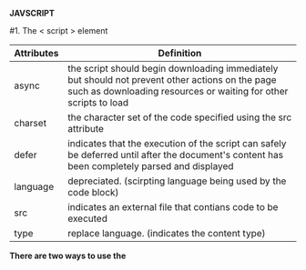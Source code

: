 **JAVSCRIPT**



#1. The < script > element

| Attributes | Definition                                                   |
| ---------- | ------------------------------------------------------------ |
| async      | the script should begin downloading immediately but should not prevent other actions on the page such as downloading resources or waiting for other scripts to load |
| charset    | the character set of the code specified using the src attribute |
| defer      | indicates that the execution of the script can safely be deferred until after the document's content has been completely parsed and displayed |
| language   | depreciated. (scirpting language being used by the code block) |
| src        | indicates an external file that contians code to be executed |
| type       | replace language. (indicates the content type)               |



**There are two ways to use the <script> element:**

1.) inline JavaScript code

```javascript
<script type="text/javascript">
	function sayHi() {
        alert('Hi!');
	}
</script>
```

2.) External Javascript file

```javascript
<script type="text/javascript" src="example.js"></script>	
```



**Tag Placement**

Tags are placed before the closing <body> tag to prevent a noticeable delay in page rendering, during which the browser will be completely blank. 

```javascript
<!DOCTYPE html>
<html>
	<head>
    	<title>Example HTML Page</title>
		<script type="text/javascript" src="example.js"></script>
		<script type="text/javascript" src="example2.js"></script>
	</head>
	<body>
		<!-- content here -->
	</body>
</html>
```



**Deferred Scripts**

The purpose of defer is to indicate that a script won't be changing the structure of the page as it executes.

```javascript
<!DOCTYPE html>
<html>
	<head>
    	<title>Example HTML Page</title>
		<script type="text/javascript" defer src="example.js"></script>
		<script type="text/javascript" defer src="example2.js"></script>
	</head>
	<body>
		<!-- content here -->
	</body>
</html>
```

**Asynchronous Scripts**

similar to defer in that it changes the way the script is processed. Async are not guaranteed to execute in the order in which they are specified but it signals the browser to begin downloading the file immediately. 

```javascript
<!DOCTYPE html>
<html>
	<head>
    	<title>Example HTML Page</title>
		<script type="text/javascript" async src="example.js"></script>
		<script type="text/javascript" async src="example2.js"></script>
	</head>
	<body>
		<!-- content here -->
	</body>
</html>
```

NOTE: The purpose of specifying an async script is to indicate that the page need not wait for the script to be downloaded and executed before continuing to load, and it also need not wait for another scripot to load and execute before it can do the same. 



Summary: 

Advantages of external file are: 

1. Maintainability
2. Caching
3. Future Proof



# 2. Basic Javascript

**Syntax**

1. Case sensitivity -- variables, function names, and operators are all case-sensitive.
2. Identifiers -- the name of a variable, function, property, or function argument. 
   - the first character must be a letter , an underscore or a dollar sign.
   - all other characters may be letters, underscores, dollar signs, or numbers.

**Comments**

A single line comment begins with two forward-slash characters

```javascript
// Single line comment
```

A multi line comment begins with a forward slash and asterisk and ends with the opposite.

```javascript
/* 
    multi-line 
    comment 
*/
```



**Strict Mode**

strict mode changes many parts of how JavaScript is executed, where some of the erratic behavior is adderssed and errors are thrown for unsafe activities. 

```javascript
"use strict";
```



**Variable**

variable can hold any type of data

```javascript
let mesage;
```

**Data Types**

| Primitive Data Types (B, U, N, S) |
| --------------------------------- |
| boolean                           |
| undefined                         |
| null                              |
| number                            |
| string                            |



**Type of Operator**

to determine the data tpe of a given variable

```javascript
alert(typeof message);
```

1. Undefined type

   - has only one value, which is the special value undefined.

2. Null type

   - has only one value, the special value null

     NOTE: When defining a variable that is meant to later hold an object, it is advisable to initialize the variable to null.

3. Boolean type

   - has only two literal values: true and false

4. Number type

   - either octal (base 8) or hexadecimal (base 16) literals.

   - floating-point value (decimal):

     ```javascript
     let floatNum = 1.1;
     ```

   - NaN -- used to indicate when an operation intended to return a number has failed.